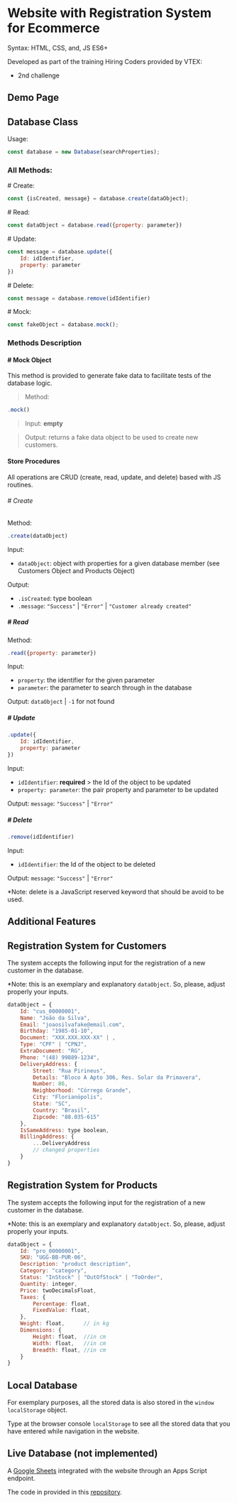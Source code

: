 # Website with Registration System for Ecommerce

Syntax: HTML, CSS, and, JS ES6+

Developed as part of the training Hiring Coders provided by VTEX:

- 2nd challenge

## Demo Page

## Database Class

Usage:

```javascript
const database = new Database(searchProperties);
```

### All Methods:

\# Create:

```javascript
const {isCreated, message} = database.create(dataObject);
```

\# Read:

```javascript
const dataObject = database.read({property: parameter})
```

\# Update:

```javascript
const message = database.update({
	Id: idIdentifier,
	property: parameter
})
```

\# Delete:

```javascript
const message = database.remove(idIdentifier)
```

\# Mock:

```javascript
const fakeObject = database.mock();
```

### Methods Description

#### \# Mock Object

This method is provided to generate fake data to facilitate tests of the database logic.

> Method:

```javascript
.mock()
```

> Input: **empty**

> Output: returns a fake data object to be used to create new customers.


#### Store Procedures

All operations are CRUD (create, read, update, and delete) based with JS routines.

###### \# Create

Method:

```javascript
.create(dataObject)
```

Input: 
- ```dataObject```: object with properties for a given database member
(see Customers Object and Products Object)

Output: 
- ```.isCreated```: type boolean
- ```.message```: ```"Success"``` | ```"Error"``` | ```"Customer already created"``` 

##### \# Read

Method:

```javascript
.read({property: parameter})
```

Input: 
- ```property```: the identifier for the given parameter
- ```parameter```: the parameter to search through in the database

Output: ```dataObject``` |  ```-1``` for not found 

##### \# Update

```javascript
.update({
	Id: idIdentifier,
	property: parameter
})
```

Input: 
- ```idIdentifier```: **required** > the Id of the object to be updated 
- ```property: parameter```: the pair property and parameter to be updated

Output: ```message```: ```"Success"``` | ```"Error"```

##### \# Delete

```javascript
.remove(idIdentifier)
```

Input: 
- ```idIdentifier```: the Id of the object to be deleted 

Output: ```message```: ```"Success"``` | ```"Error"```

*Note: delete is a JavaScript reserved keyword that should be avoid to be used.

## Additional Features



## Registration System for Customers

The system accepts the following input for the registration of a new customer in the database.

*Note: this is an exemplary and explanatory ```dataObject```. So, please, adjust properly your inputs.

```javascript
dataObject = {
	Id: "cus_00000001",
	Name: "João da Silva",
	Email: "joaosilvafake@email.com",
	Birthday: "1985-01-10",
	Document: "XXX.XXX.XXX-XX" | , 
	Type: "CPF" | "CPNJ",
	ExtraDocument: "RG",
	Phone: "(48) 99889-1234",
	DeliveryAddress: {
		Street: "Rua Pirineus",
		Details: "Bloco A Apto 306, Res. Solar da Primavera",
		Number: 86,
		Neighborhood: "Córrego Grande",
		City: "Florianópolis",
		State: "SC",
		Country: "Brasil",
		Zipcode: "88.035-615"
	},
	IsSameAddress: type boolean,
	BillingAddress: {
        ...DeliveryAddress
        // changed properties
    }
}
```

## Registration System for Products

The system accepts the following input for the registration of a new customer in the database.

*Note: this is an exemplary and explanatory ```dataObject```. So, please, adjust properly your inputs.

```javascript
dataObject = {
	Id: "pro_00000001",
	SKU: "UGG-BB-PUR-06",
	Description: "product description",
	Category: "category",
	Status: "InStock" | "OutOfStock" | "ToOrder",
	Quantity: integer,
	Price: twoDecimalsFloat,
	Taxes: {
        Percentage: float,
        FixedValue: float,
    },
	Weight: float,		// in kg
	Dimensions: {
		Height: float,  //in cm
		Width: float,  	//in cm
		Breadth: float, //in cm
	}
}
```

## Local Database

For exemplary purposes, all the stored data is also stored in the ```window``` ```localStorage``` object.

Type at the browser console ```localStorage``` to see all the stored data that you have entered while navigation in the website.

## Live Database (not implemented)

A [Google Sheets](mylink.com) integrated with the website through an Apps Script endpoint.

The code in provided in this [repository](mylink.com).